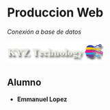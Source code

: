 # Produccion Web

_Conexión a base de datos_

![logo](./img/Logos_Banners/logoKYZ.png)

## Alumno

* **Emmanuel Lopez**
